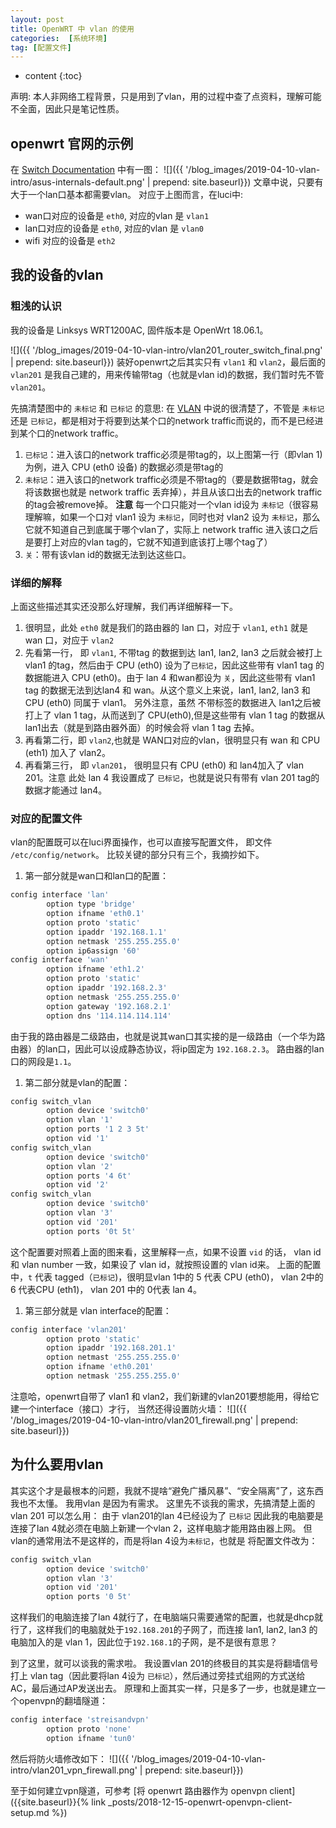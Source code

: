 ```yaml
---
layout: post
title: OpenWRT 中 vlan 的使用
categories:  [系统环境]
tag: [配置文件]
---
```


* content
{:toc}

声明:
本人非网络工程背景，只是用到了vlan，用的过程中查了点资料，理解可能不全面，因此只是笔记性质。


## openwrt 官网的示例
在 [Switch Documentation](https://openwrt.org/docs/guide-user/network/vlan/switch) 中有一图：
![]({{ '/blog_images/2019-04-10-vlan-intro/asus-internals-default.png' | prepend: site.baseurl}})
文章中说，只要有大于一个lan口基本都需要vlan。
对应于上图而言，在luci中:
* wan口对应的设备是 `eth0`, 对应的vlan 是 `vlan1`
* lan口对应的设备是 `eth0`, 对应的vlan 是 `vlan0`
* wifi 对应的设备是 `eth2`

## 我的设备的vlan
### 粗浅的认识
我的设备是 Linksys WRT1200AC, 固件版本是 OpenWrt 18.06.1。

![]({{ '/blog_images/2019-04-10-vlan-intro/vlan201_router_switch_final.png' | prepend: site.baseurl}})
装好openwrt之后其实只有 `vlan1` 和 `vlan2`，最后面的 `vlan201` 是我自己建的，用来传输带tag（也就是vlan id)的数据，我们暂时先不管 `vlan201`。

先搞清楚图中的 `未标记` 和 `已标记` 的意思:
在 [VLAN](https://openwrt.org/docs/guide-user/network/vlan/switch_configuration) 中说的很清楚了，不管是 `未标记` 还是 `已标记`，都是相对于将要到达某个口的network traffic而说的，而不是已经进到某个口的network traffic。
1. `已标记`：进入该口的network traffic必须是带tag的，以上图第一行（即vlan 1)为例，进入 CPU (eth0 设备) 的数据必须是带tag的
1. `未标记`：进入该口的network traffic必须是不带tag的（要是数据带tag，就会将该数据也就是 network traffic 丢弃掉），并且从该口出去的network traffic的tag会被remove掉。 **注意** 每一个口只能对一个vlan id设为  `未标记`（很容易理解嘛，如果一个口对 vlan1 设为  `未标记`，同时也对 vlan2 设为  `未标记`，那么它就不知道自己到底属于哪个vlan了，实际上 network traffic 进入该口之后是要打上对应的vlan tag的，它就不知道到底该打上哪个tag了）
1. `关`：带有该vlan id的数据无法到达这些口。

### 详细的解释
上面这些描述其实还没那么好理解，我们再详细解释一下。
1. 很明显，此处 `eth0` 就是我们的路由器的 lan 口，对应于 `vlan1`, `eth1` 就是 wan 口，对应于 `vlan2`
1. 先看第一行， 即 `vlan1`, 不带tag 的数据到达 lan1, lan2, lan3 之后就会被打上 vlan1 的tag，然后由于 CPU (eth0) 设为了`已标记`，因此这些带有 vlan1 tag 的数据能进入 CPU (eth0)。由于 lan 4 和wan都设为 `关`，因此这些带有 vlan1 tag 的数据无法到达lan4 和 wan。从这个意义上来说，lan1, lan2, lan3 和 CPU (eth0) 同属于 vlan1。 另外注意，虽然 不带标签的数据进入 lan1之后被打上了 vlan 1 tag，从而送到了 CPU(eth0),但是这些带有 vlan 1 tag 的数据从 lan1出去（就是到路由器外面）的时候会将 vlan 1 tag 去掉。
1. 再看第二行，即 `vlan2`,也就是 WAN口对应的vlan，很明显只有 wan 和 CPU (eth1) 加入了 vlan2。
1. 再看第三行， 即 `vlan201`， 很明显只有 CPU (eth0) 和 lan4加入了 vlan 201。注意 此处 lan 4 我设置成了 `已标记`，也就是说只有带有 vlan 201 tag的数据才能通过 lan4。



### 对应的配置文件
vlan的配置既可以在luci界面操作，也可以直接写配置文件， 即文件 `/etc/config/network`。
比较关键的部分只有三个，我摘抄如下。
1. 第一部分就是wan口和lan口的配置：
```sh
config interface 'lan'
        option type 'bridge'
        option ifname 'eth0.1'
        option proto 'static'
        option ipaddr '192.168.1.1'
        option netmask '255.255.255.0'
        option ip6assign '60'
config interface 'wan'
        option ifname 'eth1.2'
        option proto 'static'
        option ipaddr '192.168.2.3'
        option netmask '255.255.255.0'
        option gateway '192.168.2.1'
        option dns '114.114.114.114'
```
由于我的路由器是二级路由，也就是说其wan口其实接的是一级路由（一个华为路由器）的lan口，因此可以设成静态协议，将ip固定为 `192.168.2.3`。
路由器的lan口的网段是`1.1`。
1. 第二部分就是vlan的配置：
```sh
config switch_vlan
        option device 'switch0'
        option vlan '1'
        option ports '1 2 3 5t'
        option vid '1'
config switch_vlan
        option device 'switch0'
        option vlan '2'
        option ports '4 6t'
        option vid '2'
config switch_vlan
        option device 'switch0'
        option vlan '3'
        option vid '201'
        option ports '0t 5t'
```
这个配置要对照着上面的图来看，这里解释一点，如果不设置 `vid` 的话， vlan id 和 vlan number 一致，如果设了 vlan id，就按照设置的 vlan id来。
上面的配置中，`t` 代表 tagged（`已标记`)，很明显vlan 1中的 5 代表 CPU (eth0)， vlan 2中的 6 代表CPU (eth1)， vlan 201 中的 0代表 lan 4。
1. 第三部分就是 vlan interface的配置：
```sh
config interface 'vlan201'
        option proto 'static'
        option ipaddr '192.168.201.1'
        option netmast '255.255.255.0'
        option ifname 'eth0.201'
        option netmask '255.255.255.0'
```
注意哈，openwrt自带了 vlan1 和 vlan2，我们新建的vlan201要想能用，得给它建一个interface（接口）才行，
当然还得设置防火墙：
![]({{ '/blog_images/2019-04-10-vlan-intro/vlan201_firewall.png' | prepend: site.baseurl}})


## 为什么要用vlan
其实这个才是最根本的问题，我就不提啥“避免广播风暴”、“安全隔离”了，这东西我也不太懂。
我用vlan 是因为有需求。
这里先不谈我的需求，先搞清楚上面的vlan 201 可以怎么用：
由于 vlan201的lan 4已经设为了 `已标记` 因此我的电脑要是连接了lan 4就必须在电脑上新建一个vlan 2，这样电脑才能用路由器上网。 但vlan的通常用法不是这样的，而是将lan 4设为`未标记`，也就是
将配置文件改为：
```sh
config switch_vlan
        option device 'switch0'
        option vlan '3'
        option vid '201'
        option ports '0 5t'
```
这样我们的电脑连接了lan 4就行了，在电脑端只需要通常的配置，也就是dhcp就行了，这样我们的电脑就处于`192.168.201`的子网了，而连接 lan1, lan2, lan3 的电脑加入的是 vlan 1，因此位于`192.168.1`的子网，是不是很有意思？

到了这里，就可以谈我的需求啦。
我设置vlan 201的终极目的其实是将翻墙信号打上 vlan tag（因此要将lan 4设为 `已标记`），然后通过旁挂式组网的方式送给AC，最后通过AP发送出去。
原理和上面其实一样，只是多了一步，也就是建立一个openvpn的翻墙隧道：
```sh
config interface 'streisandvpn'
        option proto 'none'
        option ifname 'tun0'
```
然后将防火墙修改如下：
![]({{ '/blog_images/2019-04-10-vlan-intro/vlan201_vpn_firewall.png' | prepend: site.baseurl}})

至于如何建立vpn隧道，可参考 [将 openwrt 路由器作为 openvpn client]({{site.baseurl}}{% link _posts/2018-12-15-openwrt-openvpn-client-setup.md %})
